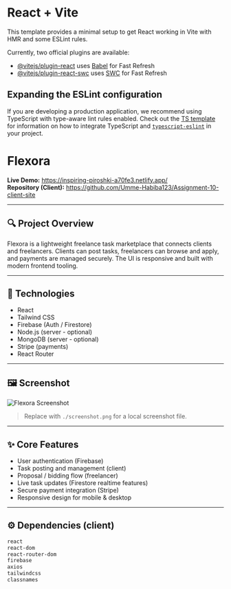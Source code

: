 # React + Vite

This template provides a minimal setup to get React working in Vite with HMR and some ESLint rules.

Currently, two official plugins are available:

- [@vitejs/plugin-react](https://github.com/vitejs/vite-plugin-react/blob/main/packages/plugin-react) uses [Babel](https://babeljs.io/) for Fast Refresh
- [@vitejs/plugin-react-swc](https://github.com/vitejs/vite-plugin-react/blob/main/packages/plugin-react-swc) uses [SWC](https://swc.rs/) for Fast Refresh

## Expanding the ESLint configuration

If you are developing a production application, we recommend using TypeScript with type-aware lint rules enabled. Check out the [TS template](https://github.com/vitejs/vite/tree/main/packages/create-vite/template-react-ts) for information on how to integrate TypeScript and [`typescript-eslint`](https://typescript-eslint.io) in your project.
# Flexora

**Live Demo:** https://inspiring-piroshki-a70fe3.netlify.app/  
**Repository (Client):** https://github.com/Umme-Habiba123/Assignment-10-client-site

---

## 🔍 Project Overview
Flexora is a lightweight freelance task marketplace that connects clients and freelancers. Clients can post tasks, freelancers can browse and apply, and payments are managed securely. The UI is responsive and built with modern frontend tooling.

---

## 🧰 Technologies
- React
- Tailwind CSS
- Firebase (Auth / Firestore)
- Node.js (server - optional)
- MongoDB (server - optional)
- Stripe (payments)
- React Router

---

## 🖼 Screenshot
![Flexora Screenshot](https://i.ibb.co.com/d0tHtfjL/Screenshot-2025-10-17-140707.png)
> Replace with `./screenshot.png` for a local screenshot file.

---

## ✨ Core Features
- User authentication (Firebase)
- Task posting and management (client)
- Proposal / bidding flow (freelancer)
- Live task updates (Firestore realtime features)
- Secure payment integration (Stripe)
- Responsive design for mobile & desktop

---

## ⚙️ Dependencies (client)
```bash
react
react-dom
react-router-dom
firebase
axios
tailwindcss
classnames

